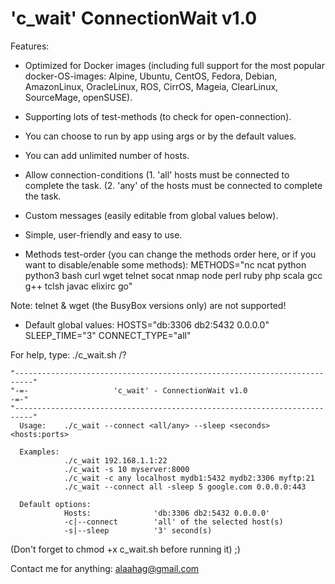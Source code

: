 # 'c_wait' ConnectionWait v1.0

Features:
* Optimized for Docker images (including full support for the most popular docker-OS-images: Alpine, Ubuntu, CentOS, Fedora, Debian, AmazonLinux, OracleLinux, ROS, CirrOS, Mageia, ClearLinux, SourceMage, openSUSE).
* Supporting lots of test-methods (to check for open-connection).
* You can choose to run by app using args or by the default values.
* You can add unlimited number of hosts.
* Allow connection-conditions
    (1. 'all' hosts must be connected to complete the task.
    (2. 'any' of the hosts must be connected to complete the task.
* Custom messages (easily editable from global values below).
* Simple, user-friendly and easy to use.

* Methods test-order (you can change the methods order here, or if you want to disable/enable some methods):
METHODS="nc ncat python python3 bash curl wget telnet socat nmap node perl ruby php scala gcc g++ tclsh javac elixirc go"

Note: telnet & wget (the BusyBox versions only) are not supported!

* Default global values:
HOSTS="db:3306 db2:5432 0.0.0.0"
SLEEP_TIME="3"
CONNECT_TYPE="all"

For help, type:
./c_wait.sh /?

    "--------------------------------------------------------------------------"
    "-=-                   'c_wait' - ConnectionWait v1.0                   -=-"
    "--------------------------------------------------------------------------"
      Usage:    ./c_wait --connect <all/any> --sleep <seconds> <hosts:ports>
     
      Examples:
                ./c_wait 192.168.1.1:22
                ./c_wait -s 10 myserver:8000
                ./c_wait -c any localhost mydb1:5432 mydb2:3306 myftp:21
                ./c_wait --connect all -sleep 5 google.com 0.0.0.0:443
     
      Default options:
                Hosts:              'db:3306 db2:5432 0.0.0.0'
                -c|--connect        'all' of the selected host(s)
                -s|--sleep          '3' second(s)
    


(Don't forget to chmod +x c_wait.sh before running it) ;)


Contact me for anything: alaahag@gmail.com
